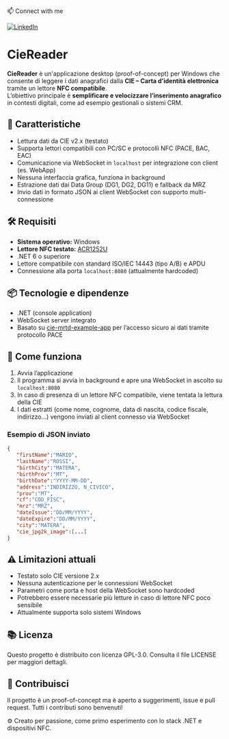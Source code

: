 📫 Connect with me

[![LinkedIn](https://img.shields.io/badge/LinkedIn-%230077B5.svg?&logo=linkedin&logoColor=white)](https://www.linkedin.com/in/antonio-montemurro-2b3107287/)

# CieReader

**CieReader** è un'applicazione desktop (proof-of-concept) per Windows che consente di leggere i dati anagrafici dalla **CIE – Carta d’identità elettronica** tramite un lettore **NFC compatibile**.  
L’obiettivo principale è **semplificare e velocizzare l’inserimento anagrafico** in contesti digitali, come ad esempio gestionali o sistemi CRM.

## 🧩 Caratteristiche

- Lettura dati da CIE v2.x (testato)
- Supporta lettori compatibili con PC/SC e protocolli NFC (PACE, BAC, EAC)
- Comunicazione via WebSocket in `localhost` per integrazione con client (es. WebApp)
- Nessuna interfaccia grafica, funziona in background
- Estrazione dati dai Data Group (DG1, DG2, DG11) e fallback da MRZ
- Invio dati in formato JSON ai client WebSocket con supporto multi-connessione

## 🛠️ Requisiti

- **Sistema operativo:** Windows
- **Lettore NFC testato:** [ACR1252U](https://www.acs.com.hk/en/products/173/acr1252u-usb-nfc-reader/)
- .NET 6 o superiore
- Lettore compatibile con standard ISO/IEC 14443 (tipo A/B) e APDU
- Connessione alla porta `localhost:8080` (attualmente hardcoded)

## 📦 Tecnologie e dipendenze

- .NET (console application)
- WebSocket server integrato
- Basato su [cie-mrtd-example-app](https://github.com/italia/cie-mrtd-example-app) per l’accesso sicuro ai dati tramite protocollo PACE

## 🚀 Come funziona

1. Avvia l’applicazione 
2. Il programma si avvia in background e apre una WebSocket in ascolto su `localhost:8080`
3. In caso di presenza di un lettore NFC compatibile, viene tentata la lettura della CIE
4. I dati estratti (come nome, cognome, data di nascita, codice fiscale, indirizzo...) vengono inviati al client connesso via WebSocket

### Esempio di JSON inviato

```json
{
   "firstName":"MARIO",
   "lastName":"ROSSI",
   "birthCity":"MATERA",
   "birthProv":"MT",
   "birthDate":"YYYY-MM-DD",
   "address":"INDIRIZZO, N_CIVICO",
   "prov":"MT",
   "cf":"COD_FISC",
   "mrz":"MRZ",
   "dateIssue":"DD/MM/YYYY",
   "dateExpire":"DD/MM/YYYY",
   "city":"MATERA",
   "cie_jpg2k_image":[...]
}
```

## ⚠️ Limitazioni attuali
- Testato solo CIE versione 2.x
- Nessuna autenticazione per le connessioni WebSocket
- Parametri come porta e host della WebSocket sono hardcoded
- Potrebbero essere necessarie più letture in caso di lettore NFC poco sensibile
- Attualmente supporta solo sistemi Windows

## 📚 Licenza
Questo progetto è distribuito con licenza GPL-3.0.
Consulta il file LICENSE per maggiori dettagli.

## 🤝 Contribuisci
Il progetto è un proof-of-concept ma è aperto a suggerimenti, issue e pull request.
Tutti i contributi sono benvenuti!

⚙️ Creato per passione, come primo esperimento con lo stack .NET e dispositivi NFC.
